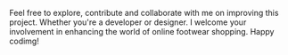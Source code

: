 Feel free to explore, contribute and collaborate with me on improving this project. Whether you're a developer or designer. 
I welcome your involvement in enhancing the world of online footwear shopping. 
Happy codimg!
